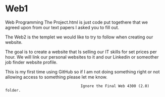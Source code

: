 # Web1
Web Programming
The Project.html is just code put togethere that we agreed upon from our text papers I asked you to fill out. 

The  Web2 is the templet we would like to try to follow when creating our website. 

The goal is to create a website that Is selling our IT skills for set prices per hour. 
We will link our personal websites to it and our Linkedin or someother  job finder website profile. 

This is my first time using GitHub so if I am not doing something right or not allowing access to something please let me know. 

                                      Ignore the Final Web 4300 (2.0) folder.
